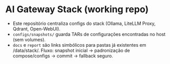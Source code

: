 # AI Gateway Stack (working repo)
- Este repositório centraliza configs do stack (Ollama, LiteLLM Proxy, Qdrant, Open-WebUI).
- `configs/snapshots/` guarda TARs de configurações encontradas no host (sem volumes).
- `docs` e `report` são links simbólicos para pastas já existentes em /data/stack/.
Fluxo: snapshot inicial -> padronização de compose/configs -> commit -> fallback seguro.
